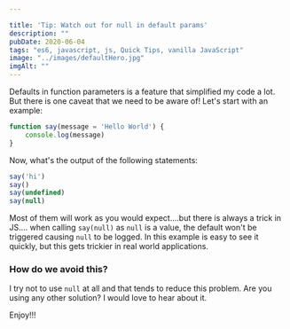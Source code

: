 ```yaml
---

title: 'Tip: Watch out for null in default params'
description: ""
pubDate: 2020-06-04
tags: "es6, javascript, js, Quick Tips, vanilla JavaScript"
image: "../images/defaultHero.jpg"
imgAlt: ""
---
```

Defaults in function parameters is a feature that simplified my code a lot. But there is one caveat that we need to be aware of! Let's start with an example:

```js
function say(message = 'Hello World') {
    console.log(message)
}
```

Now, what's the output of the following statements:

```js
say('hi')
say()
say(undefined)
say(null)
```

Most of them will work as you would expect....but there is always a trick in JS.... when calling `say(null)` as `null` is a value, the default won't be triggered causing `null` to be logged. In this example is easy to see it quickly, but this gets trickier in real world applications.

### How do we avoid this?

I try not to use `null` at all and that tends to reduce this problem. Are you using any other solution? I would love to hear about it.

Enjoy!!!
